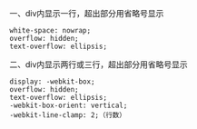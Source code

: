 一、div内显示一行，超出部分用省略号显示

```
white-space: nowrap;
overflow: hidden;
text-overflow: ellipsis;
```



二、div内显示两行或三行，超出部分用省略号显示

```
display: -webkit-box;
overflow: hidden;
text-overflow: ellipsis;
-webkit-box-orient: vertical;
-webkit-line-clamp: 2;（行数）
```



